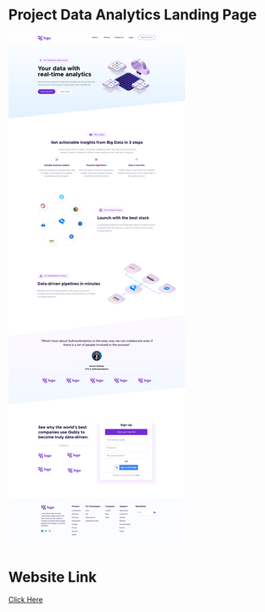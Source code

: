 # Project Data Analytics Landing Page
![Output](./Project%2006/Data%20Analytics%20Landing%20page.png)

# Website Link
[Click Here](https://devresponsivedataanalytics.netlify.app/)